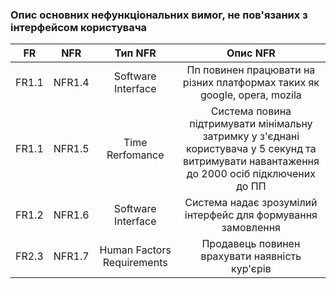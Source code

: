 ### Опис основних нефункціональних вимог, не пов'язаних з інтерфейсом користувача
|   FR  |   NFR  |           Тип NFR          |                                                    Опис NFR                                                                                  |
|:-----:|:------:|:--------------------------:|:--------------------------------------------------------------------------------------------------------------------------------------------:|
| FR1.1 | NFR1.4 |     Software Interface     | Пп повинен працювати на різних платформах таких як google, opera, mozila                                                                     |
| FR1.1 | NFR1.5 |       Time Rerfomance      | Система повина підтримувати мінімальну затримку у з'єднані користувача у 5 секунд та витримувати навантаження до 2000 осіб підключених до ПП |
| FR1.2 | NFR1.6 |     Software Interface     |                  Система надає зрозумілий інтерфейс для формування замовлення                                                                | 
| FR2.3 | NFR1.7 | Human Factors Requirements |                                 Продавець повинен врахувати наявність кур'єрів                                                               |

